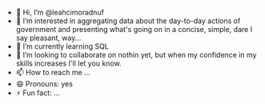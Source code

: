 - 👋 Hi, I’m @leahcimoradnuf
- 👀 I’m interested in aggregating data about the day-to-day actions of government and presenting what's going on in a concise, simple, dare I say pleasant, way...
- 🌱 I’m currently learning SQL
- 💞️ I’m looking to collaborate on nothin yet, but when my confidence in my skills increases I'll let you know.
- 📫 How to reach me ...
- 😄 Pronouns: yes
- ⚡ Fun fact: ...

<!---
leahcimoradnuf/leahcimoradnuf is a ✨ special ✨ repository because its `README.md` (this file) appears on your GitHub profile.
You can click the Preview link to take a look at your changes.
--->
